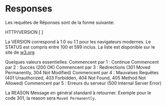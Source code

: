 Responses
=========

Les requêtes de Réponses sont de la forme suivante:

HTTP/VERSION <status>[ <reason>]

La VERSION correspond à 1.0 ou 1.1 pour les navigateurs modernes.
Le STATUS est compris entre 100 et 599 inclus. La liste est disponible sur le site de [w3.org](https://www.w3.org/Protocols/rfc2616/rfc2616-sec10.html)

Quelques valeurs essentielles:
    Commencent par 1 : Continue
    Commencent par 2 : Succès (200 OK)
    Commencent par 3 : Redirections (301 Moved Permanently, 304 Not Modified)
    Commencent par 4 : Mauvaises Requêtes (401 Unauthorized, 403 Forbidden, 404 Not Found, 405 Method Not Allowed)
    Commencent par 5 : Erreurs du serveur (500 Internal Server Error)

La REASON Message en général standard à retourner. Exemple pour le code 301, la reason sera ``Moved Permanently``.
